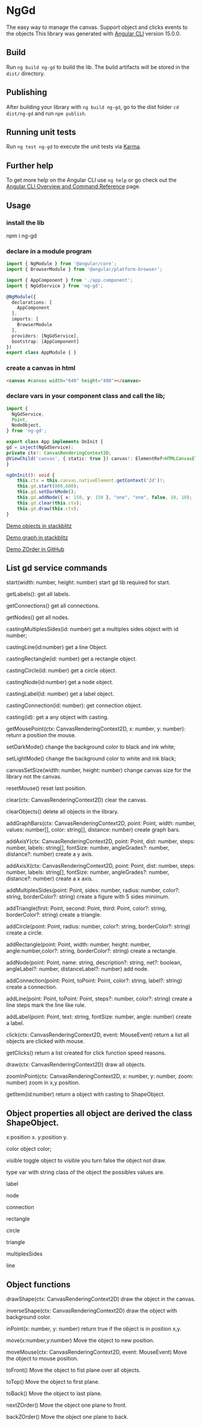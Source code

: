 # NgGd

The easy way to manage the canvas.
Support object and clicks events to the objects
This library was generated with [Angular CLI](https://github.com/angular/angular-cli) version 15.0.0.

## Build

Run `ng build ng-gd` to build the lib. The build artifacts will be stored in the `dist/` directory.

## Publishing

After building your library with `ng build ng-gd`, go to the dist folder `cd dist/ng-gd` and run `npm publish`.

## Running unit tests

Run `ng test ng-gd` to execute the unit tests via [Karma](https://karma-runner.github.io).

## Further help

To get more help on the Angular CLI use `ng help` or go check out the [Angular CLI Overview and Command Reference](https://angular.io/cli) page.

## Usage

### install the lib
npm i ng-gd

### declare in a module program

```typescript
import { NgModule } from '@angular/core';
import { BrowserModule } from '@angular/platform-browser';

import { AppComponent } from './app.component';
import { NgGdService } from 'ng-gd';

@NgModule({
  declarations: [
    AppComponent
  ],
  imports: [
    BrowserModule
  ],
  providers: [NgGdService],
  bootstrap: [AppComponent]
})
export class AppModule { }
```

### create a canvas in html

```html
<canvas #canvas width="640" height="480"></canvas>
```

### declare vars in your component class and call the lib;

```typescript
import {
  NgGdService,
  Point,
  NodeObject,
} from 'ng-gd';

export class App implements OnInit {
gd = inject(NgGdService);
private ctx!: CanvasRenderingContext2D;
@ViewChild('canvas', { static: true }) canvas!: ElementRef<HTMLCanvasElement>;
}

ngOnInit(): void {
    this.ctx = this.canvas.nativeElement.getContext('2d')!;
    this.gd.start(800,600);
    this.gd.setDarkMode();
    this.gd.addNode({ x: 150, y: 150 }, "one", "one", false, 10, 10);
    this.gd.clear(this.ctx);
    this.gd.draw(this.ctx);
}
```

[Demo objects in stackblitz](https://stackblitz.com/edit/angular-ngdemo?file=src%2Fmain.ts)

[Demo graph in stackblitz](https://stackblitz.com/edit/angular-ng-demo-graphics?file=src%2Fmain.ts)

[Demo ZOrder in GitHub](https://github.com/luisalejandrofigueredo/ZOrderDemo)


## List gd service commands

start(width: number, height: number) start gd lib required for start.

getLabels(): get all labels.

getConnections() get all connections.

getNodes() get all nodes.

castingMultiplesSides(id: number) get a multiples sides object with id number;

castingLine(id:number) get a line Object.

castingRectangle(id: number) get a rectangle object.

castingCircle(id: number) get a circle object.

castingNode(id:number) get a node object.

castingLabel(id: number) get a label object.

castingConnection(id: number): get connection object.

casting(id): get a any object with casting.

getMousePoint(ctx: CanvasRenderingContext2D, x: number, y: number): return a position the mouse.

setDarkMode() change the background color to black and ink white;

setLightMode() change the background color to white and ink black;

canvasSetSize(width: number, height: number) change canvas size for the library not the canvas.

resetMouse() reset last position.

clear(ctx: CanvasRenderingContext2D) clear the canvas.

clearObjects() delete all objects in the library.

addGraphBars(ctx: CanvasRenderingContext2D, point: Point, width: number, values: number[], color: string[], 
distance: number) create graph bars.

addAxisY(ctx: CanvasRenderingContext2D, point: Point, dist: number, steps: number, labels: string[], fontSize: number, angleGrades?: number, distance?: number) create a y axis.

addAxisX(ctx: CanvasRenderingContext2D, point: Point, dist: number, steps: number, labels: string[], fontSize: number, angleGrades?: number, distance?: number) create a x axis.

addMultiplesSides(point: Point, sides: number, radius: number, color?: string, borderColor?: string) create a figure with 5 sides minimum.

addTriangle(first: Point, second: Point, third: Point, color?: string, borderColor?: string) create a triangle.

addCircle(point: Point, radius: number, color?: string, borderColor?: string) create a circle.

addRectangle(point: Point, width: number, height: number, angle:number,color?: string, borderColor?: string) create a rectangle.

addNode(point: Point, name: string, description?: string, net?: boolean, angleLabel?: number, distanceLabel?: number) add node.

addConnection(point: Point, toPoint: Point, color?: string, label?: string) create a connection.

addLine(point: Point, toPoint: Point, steps?: number, color?: string) create a line steps mark the line like rule.

addLabel(point: Point, text: string, fontSize: number, angle: number) create a label.

click(ctx: CanvasRenderingContext2D, event: MouseEvent) return a list all objects are clicked with mouse.

getClicks() return a list created for click function speed reasons.

draw(ctx: CanvasRenderingContext2D) draw all objects.

zoomInPoint(ctx: CanvasRenderingContext2D, x: number, y: number, zoom: number) zoom in x,y position.

getItem(id:number) return a object with casting to ShapeObject.


## Object properties all object are derived the class ShapeObject.
x:position x.
y:position y.

color object color;

visible toggle object to visible you turn false the object not draw.

type var with string class of the object the possibles values are.

label

node

connection

rectangle

circle

triangle

multiplesSides

line


## Object functions

drawShape(ctx: CanvasRenderingContext2D) draw the object in the canvas.

inverseShape(ctx: CanvasRenderingContext2D) draw the object with background color.

inPoint(x: number, y: number) return true if the object is in position x,y.

move(x:number,y:number) Move the object to new position.

moveMouse(ctx: CanvasRenderingContext2D, event: MouseEvent) Move the object to mouse position.

toFront() Move the object to fist plane over all objects.

toTop() Move the object to first plane.

toBack() Move the object to last plane.

nextZOrder() Move the object one plane to front.

backZOrder() Move the object one plane to back.




